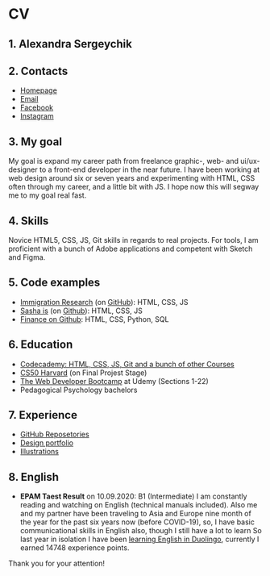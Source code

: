 # CV

## 1. Alexandra Sergeychik

## 2. Contacts
* [Homepage](http://aliaxandra.com/)
* [Email](mailto:aliaxandra@gmail.com)
* [Facebook](https://www.facebook.com/sasha.sergeichik) 
* [Instagram](https://www.instagram.com/aliaxandra)

## 3. My goal
My goal is expand my career path from freelance graphic-, web- and ui/ux-designer to a front-end developer in the near future. I have been working at web design around six or seven years and experimenting with HTML, CSS often through my career, and a little bit with JS. I hope now this will segway me to my goal real fast.

## 4. Skills
Novice HTML5, CSS, JS, Git skills in regards to real projects. For tools, I am proficient with a bunch of Adobe applications and competent with Sketch and Figma.

## 5. Code examples
* [Immigration Research](http://aliaxandra.com/immigration-research2/) (on [GitHub](https://github.com/aliaxandra/immigration-research2)): HTML, CSS, JS
* [Sasha is](https://sasha-is.netlify.app/index.html) (on [Github](https://github.com/aliaxandra/cs50-project-homepage)): HTML, CSS, JS
* [Finance on Github](https://github.com/aliaxandra/cs50-project-finance): HTML, CSS, Python, SQL

## 6. Education
* [Codecademy: HTML, CSS, JS, Git and a bunch of other Courses](https://www.codecademy.com/users/aliaxandra/achievements)
* [CS50 Harvard](https://cs50.harvard.edu/x/2020/) (on Final Projest Stage)
* [The Web Developer Bootcamp](https://www.udemy.com/the-web-developer-bootcamp/) at Udemy (Sections 1-22)
* Pedagogical Psychology bachelors

## 7. Experience
* [GitHub Reposetories](https://github.com/aliaxandra)
* [Design portfolio](https://www.behance.net/aliaxandra)
* [Illustrations](https://www.instagram.com/aliaxandra/)

## 8. English
* **EPAM Taest Result** on 10.09.2020: B1 (Intermediate)
I am constantly reading and watching on English (technical manuals included). Also me and my partner have been traveling to Asia and Europe nine month of the year for the past six years now (before COVID-19), so, I have basic communicational skills in English also, though I still have a lot to learn So last year in isolation I have been [learning English in Duolingo](https://www.duolingo.com/profile/sasha.serge), currently I earned 14748 experience points.

Thank you for your attention!
